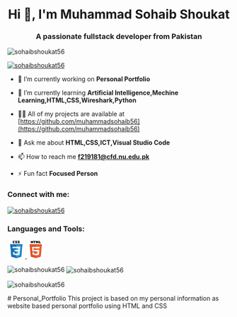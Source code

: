<h1 align="center">Hi 👋, I'm Muhammad Sohaib Shoukat</h1>
<h3 align="center">A passionate fullstack developer from Pakistan</h3>

<p align="left"> <img src="https://komarev.com/ghpvc/?username=sohaibshoukat56&label=Profile%20views&color=0e75b6&style=flat" alt="sohaibshoukat56" /> </p>

<p align="left"> <a href="https://github.com/ryo-ma/github-profile-trophy"><img src="https://github-profile-trophy.vercel.app/?username=sohaibshoukat56" alt="sohaibshoukat56" /></a> </p>

- 🔭 I’m currently working on **Personal Portfolio**

- 🌱 I’m currently learning **Artificial Intelligence,Mechine Learning,HTML,CSS,Wireshark,Python**

- 👨‍💻 All of my projects are available at [https://github.com/muhammadsohaib56](https://github.com/muhammadsohaib56)

- 💬 Ask me about **HTML,CSS,ICT,Visual Studio Code**

- 📫 How to reach me **f219181@cfd.nu.edu.pk**

- ⚡ Fun fact **Focused Person**

<h3 align="left">Connect with me:</h3>
<p align="left">
<a href="https://instagram.com/sohaibshoukat56" target="blank"><img align="center" src="https://raw.githubusercontent.com/rahuldkjain/github-profile-readme-generator/master/src/images/icons/Social/instagram.svg" alt="sohaibshoukat56" height="30" width="40" /></a>
</p>

<h3 align="left">Languages and Tools:</h3>
<p align="left"> <a href="https://www.w3schools.com/css/" target="_blank" rel="noreferrer"> <img src="https://raw.githubusercontent.com/devicons/devicon/master/icons/css3/css3-original-wordmark.svg" alt="css3" width="40" height="40"/> </a> <a href="https://www.w3.org/html/" target="_blank" rel="noreferrer"> <img src="https://raw.githubusercontent.com/devicons/devicon/master/icons/html5/html5-original-wordmark.svg" alt="html5" width="40" height="40"/> </a> </p>

<p><img align="left" src="https://github-readme-stats.vercel.app/api/top-langs?username=sohaibshoukat56&show_icons=true&locale=en&layout=compact" alt="sohaibshoukat56" /></p>

<p>&nbsp;<img align="center" src="https://github-readme-stats.vercel.app/api?username=sohaibshoukat56&show_icons=true&locale=en" alt="sohaibshoukat56" /></p>

<p><img align="center" src="https://github-readme-streak-stats.herokuapp.com/?user=sohaibshoukat56&" alt="sohaibshoukat56" /></p>
# Personal_Portfolio
This project is based on my personal information as website based personal portfolio using HTML and CSS
